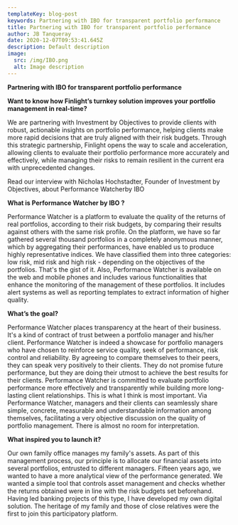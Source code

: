 ```yaml
---
templateKey: blog-post
keywords: Partnering with IBO for transparent portfolio performance
title: Partnering with IBO for transparent portfolio performance
author: JB Tanqueray
date: 2020-12-07T09:53:41.645Z
description: Default description
image:
  src: /img/IBO.png
  alt: Image description
---
```

<b>Partnering with IBO for transparent portfolio performance</b>

<b>Want to know how Finlight’s turnkey solution improves your portfolio management in real-time?</b>

We are partnering with Investment by Objectives to provide clients with robust, actionable insights on portfolio performance, helping clients make more rapid decisions that are truly aligned with their risk budgets. Through this strategic partnership, Finlight opens the way to scale and acceleration, allowing clients to evaluate their portfolio performance more accurately and effectively, while managing their risks to remain resilient in the current era with unprecedented changes.

Read our interview with Nicholas Hochstadter, Founder of Investment by Objectives, about Performance Watcherby IBO

<b>What is Performance Watcher by IBO ?</b>

Performance Watcher is a platform to evaluate the quality of the returns of real portfolios, according to their risk budgets, by comparing their results against others with the same risk profile. On the platform, we have so far gathered several thousand portfolios in a completely anonymous manner, which by aggregating their performances, have enabled us to produce highly representative indices. We have classified them into three categories: low risk, mid risk and high risk - depending on the objectives of the portfolios. That's the gist of it. Also, Performance Watcher is available on the web and mobile phones and includes various functionalities that enhance the monitoring of the management of these portfolios. It includes alert systems as well as reporting templates to extract information of higher quality.

<b>What’s the goal?</b>

Performance Watcher places transparency at the heart of their business. It's a kind of contract of trust between a portfolio manager and his/her client. Performance Watcher is indeed a showcase for portfolio managers who have chosen to reinforce service quality, seek of performance, risk control and reliability. By agreeing to compare themselves to their peers, they can speak very positively to their clients. They do not promise future performance, but they are doing their utmost to achieve the best results for their clients. Performance Watcher is committed to evaluate portfolio performance more effectively and transparently while building more long-lasting client relationships. This is what I think is most important. Via Performance Watcher, managers and their clients can seamlessly share simple, concrete, measurable and understandable information among themselves, facilitating a very objective discussion on the quality of portfolio management. There is almost no room for interpretation.

<b>What inspired you to launch it?</b>

Our own family office manages my family's assets. As part of this management process, our principle is to allocate our financial assets into several portfolios, entrusted to different managers. Fifteen years ago, we wanted to have a more analytical view of the performance generated. We wanted a simple tool that controls asset management and checks whether the returns obtained were in line with the risk budgets set beforehand. Having led banking projects of this type, I have developed my own digital solution. The heritage of my family and those of close relatives were the first to join this participatory platform.
